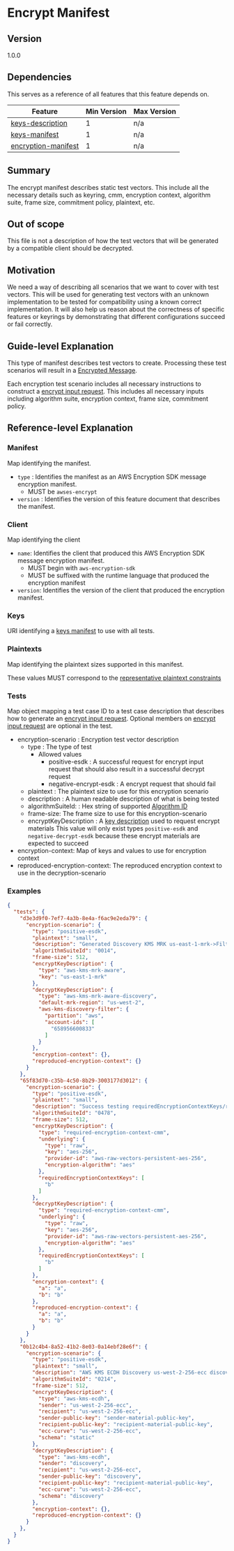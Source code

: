 [//]: # "Copyright Amazon.com Inc. or its affiliates. All Rights Reserved."
[//]: # "SPDX-License-Identifier: CC-BY-SA-4.0"

# Encrypt Manifest

## Version

1.0.0

## Dependencies

This serves as a reference of all features that this feature depends on.

| Feature                                         | Min Version | Max Version |
| ----------------------------------------------- | ----------- | ----------- |
| [keys-description](./key-description.md)        | 1           | n/a         |
| [keys-manifest](./keys-manifest.md)             | 1           | n/a         |
| [encryption-manifest](../mpl-test-vectors/encryption-manifest.md) | 1           | n/a         |

## Summary

The encrypt manifest describes static test vectors.
This include all the necessary details such as keyring, cmm, encryption context,
algorithm suite, frame size, commitment policy, plaintext, etc.

## Out of scope

This file is not a description of how the test vectors that will be generated by a compatible client should be decrypted.

## Motivation

We need a way of describing all scenarios that we want to cover with test vectors.
This will be used for generating test vectors with an unknown implementation
to be tested for compatibility using a known correct implementation.
It will also help us reason about the correctness of specific features or keyrings
by demonstrating that different configurations succeed or fail correctly.

## Guide-level Explanation

This type of manifest describes test vectors to create.
Processing these test scenarios will result in a [Encrypted Message](../../../client-apis/encrypt.md#encrypted-message).

Each encryption test scenario includes all necessary instructions to construct a
[encrypt input request](../../../client-apis/encrypt.md#input).
This includes all necessary inputs including algorithm suite, encryption context, frame size, commitment policy.

## Reference-level Explanation

### Manifest

Map identifying the manifest.

- `type` : Identifies the manifest as an AWS Encryption SDK message encryption manifest.
  - MUST be `awses-encrypt`
- `version` : Identifies the version of this feature document that describes the manifest.

### Client

Map identifying the client
- `name`: Identifies the client that produced this AWS Encryption SDK message encryption manifest.
  - MUST begin with `aws-encryption-sdk`
  - MUST be suffixed with the runtime language that produced the encryption manifest
- `version`: Identifies the version of the client that produced the encryption manifest.

### Keys

URI identifying a [keys manifest](./keys-manifest.md) to use with all tests.

### Plaintexts

Map identifying the plaintext sizes supported in this manifest.

These values MUST correspond to the [representative plaintext constraints](./esdk-test-vector-enumeration.md#representative-plaintext-constraints)

### Tests

Map object mapping a test case ID to a test case description
that describes how to generate an [encrypt input request](../../../client-apis/encrypt.md#input).
Optional members on [encrypt input request](../../../client-apis/encrypt.md#input)
are optional in the test.

- encryption-scenario : Encryption test vector description
  - type : The type of test
    - Allowed values
      - positive-esdk : A successful request for encrypt input request that should also result in a successful decrypt request
      - negative-encrypt-esdk : A encrypt request that should fail
  - plaintext : The plaintext size to use for this encryption scenario
  - description : A human readable description of what is being tested
  - algorithmSuiteId: : Hex string of supported [Algorithm ID](../../algorithm-suites.md#algorithm-suite-id)
  - frame-size: The frame size to use for this encryption-scenario
  - encryptKeyDescription : A [key description](../mpl-test-vectors/key-description.md) used to request encrypt materials
    This value will only exist types `positive-esdk` and `negative-decrypt-esdk` because these encrypt materials are expected to succeed
- encryption-context: Map of keys and values to use for encryption context
- reproduced-encryption-context: The reproduced encryption context to use in the decryption-scenario

### Examples

```json
{
  "tests": {
    "d3e3d9f0-7ef7-4a3b-8e4a-f6ac9e2eda79": {
      "encryption-scenario": {
        "type": "positive-esdk",
        "plaintext": "small",
        "description": "Generated Discovery KMS MRK us-east-1-mrk->Filter aws 658956600833",
        "algorithmSuiteId": "0014",
        "frame-size": 512,
        "encryptKeyDescription": {
          "type": "aws-kms-mrk-aware",
          "key": "us-east-1-mrk"
        },
        "decryptKeyDescription": {
          "type": "aws-kms-mrk-aware-discovery",
          "default-mrk-region": "us-west-2",
          "aws-kms-discovery-filter": {
            "partition": "aws",
            "account-ids": [
              "658956600833"
            ]
          }
        },
        "encryption-context": {},
        "reproduced-encryption-context": {}
      }
    },
    "65f83d70-c35b-4c50-8b29-3003177d3012": {
      "encryption-scenario": {
        "type": "positive-esdk",
        "plaintext": "small",
        "description": "Success testing requiredEncryptionContextKeys/reproducedEncryptionContext",
        "algorithmSuiteId": "0478",
        "frame-size": 512,
        "encryptKeyDescription": {
          "type": "required-encryption-context-cmm",
          "underlying": {
            "type": "raw",
            "key": "aes-256",
            "provider-id": "aws-raw-vectors-persistent-aes-256",
            "encryption-algorithm": "aes"
          },
          "requiredEncryptionContextKeys": [
            "b"
          ]
        },
        "decryptKeyDescription": {
          "type": "required-encryption-context-cmm",
          "underlying": {
            "type": "raw",
            "key": "aes-256",
            "provider-id": "aws-raw-vectors-persistent-aes-256",
            "encryption-algorithm": "aes"
          },
          "requiredEncryptionContextKeys": [
            "b"
          ]
        },
        "encryption-context": {
          "a": "a",
          "b": "b"
        },
        "reproduced-encryption-context": {
          "a": "a",
          "b": "b"
        }
      }
    },
    "0b12c4b4-8a52-41b2-8e03-0a14ebf28e6f": {
      "encryption-scenario": {
        "type": "positive-esdk",
        "plaintext": "small",
        "description": "AWS KMS ECDH Discovery us-west-2-256-ecc discovery",
        "algorithmSuiteId": "0214",
        "frame-size": 512,
        "encryptKeyDescription": {
          "type": "aws-kms-ecdh",
          "sender": "us-west-2-256-ecc",
          "recipient": "us-west-2-256-ecc",
          "sender-public-key": "sender-material-public-key",
          "recipient-public-key": "recipient-material-public-key",
          "ecc-curve": "us-west-2-256-ecc",
          "schema": "static"
        },
        "decryptKeyDescription": {
          "type": "aws-kms-ecdh",
          "sender": "discovery",
          "recipient": "us-west-2-256-ecc",
          "sender-public-key": "discovery",
          "recipient-public-key": "recipient-material-public-key",
          "ecc-curve": "us-west-2-256-ecc",
          "schema": "discovery"
        },
        "encryption-context": {},
        "reproduced-encryption-context": {}
      }
    },
  }
}
```
